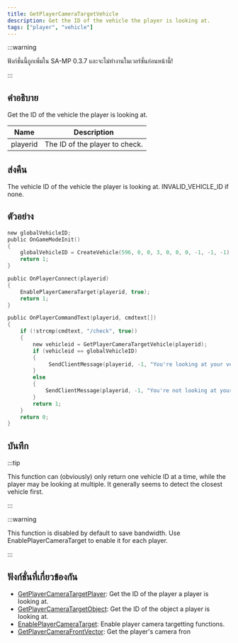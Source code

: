 ```yaml
---
title: GetPlayerCameraTargetVehicle
description: Get the ID of the vehicle the player is looking at.
tags: ["player", "vehicle"]
---
```


:::warning

ฟังก์ชั่นนี้ถูกเพิ่มใน SA-MP 0.3.7 และจะไม่ทำงานในเวอร์ชั่นก่อนหน้านี้!

:::

## คำอธิบาย

Get the ID of the vehicle the player is looking at.

| Name     | Description                    |
| -------- | ------------------------------ |
| playerid | The ID of the player to check. |

## ส่งคืน

The vehicle ID of the vehicle the player is looking at. INVALID_VEHICLE_ID if none.

## ตัวอย่าง

```c
new globalVehicleID;
public OnGameModeInit()
{
    globalVehicleID = CreateVehicle(596, 0, 0, 3, 0, 0, 0, -1, -1, -1);
    return 1;
}

public OnPlayerConnect(playerid)
{
    EnablePlayerCameraTarget(playerid, true);
    return 1;
}

public OnPlayerCommandText(playerid, cmdtext[])
{
    if (!strcmp(cmdtext, "/check", true))
    {
        new vehicleid = GetPlayerCameraTargetVehicle(playerid);
        if (vehicleid == globalVehicleID)
        {
             SendClientMessage(playerid, -1, "You're looking at your vehicle!");
        }
        else
        {
            SendClientMessage(playerid, -1, "You're not looking at your vehicle.");
        }
        return 1;
    }
    return 0;
}
```

## บันทึก

:::tip

This function can (obviously) only return one vehicle ID at a time, while the player may be looking at multiple. It generally seems to detect the closest vehicle first.

:::

:::warning

This function is disabled by default to save bandwidth. Use EnablePlayerCameraTarget to enable it for each player.

:::

## ฟังก์ชั่นที่เกี่ยวข้องกัน

- [GetPlayerCameraTargetPlayer](../functions/GetPlayerCameraTargetPlayer): Get the ID of the player a player is looking at.
- [GetPlayerCameraTargetObject](../functions/GetplayerCameraTargetObject): Get the ID of the object a player is looking at.
- [EnablePlayerCameraTarget](../functions/EnablePlayerCameraTarget): Enable player camera targetting functions.
- [GetPlayerCameraFrontVector](../functions/GetPlayercameraFrontVector): Get the player's camera fron
